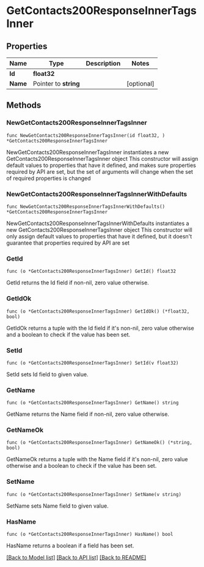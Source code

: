 # GetContacts200ResponseInnerTagsInner

## Properties

Name | Type | Description | Notes
------------ | ------------- | ------------- | -------------
**Id** | **float32** |  | 
**Name** | Pointer to **string** |  | [optional] 

## Methods

### NewGetContacts200ResponseInnerTagsInner

`func NewGetContacts200ResponseInnerTagsInner(id float32, ) *GetContacts200ResponseInnerTagsInner`

NewGetContacts200ResponseInnerTagsInner instantiates a new GetContacts200ResponseInnerTagsInner object
This constructor will assign default values to properties that have it defined,
and makes sure properties required by API are set, but the set of arguments
will change when the set of required properties is changed

### NewGetContacts200ResponseInnerTagsInnerWithDefaults

`func NewGetContacts200ResponseInnerTagsInnerWithDefaults() *GetContacts200ResponseInnerTagsInner`

NewGetContacts200ResponseInnerTagsInnerWithDefaults instantiates a new GetContacts200ResponseInnerTagsInner object
This constructor will only assign default values to properties that have it defined,
but it doesn't guarantee that properties required by API are set

### GetId

`func (o *GetContacts200ResponseInnerTagsInner) GetId() float32`

GetId returns the Id field if non-nil, zero value otherwise.

### GetIdOk

`func (o *GetContacts200ResponseInnerTagsInner) GetIdOk() (*float32, bool)`

GetIdOk returns a tuple with the Id field if it's non-nil, zero value otherwise
and a boolean to check if the value has been set.

### SetId

`func (o *GetContacts200ResponseInnerTagsInner) SetId(v float32)`

SetId sets Id field to given value.


### GetName

`func (o *GetContacts200ResponseInnerTagsInner) GetName() string`

GetName returns the Name field if non-nil, zero value otherwise.

### GetNameOk

`func (o *GetContacts200ResponseInnerTagsInner) GetNameOk() (*string, bool)`

GetNameOk returns a tuple with the Name field if it's non-nil, zero value otherwise
and a boolean to check if the value has been set.

### SetName

`func (o *GetContacts200ResponseInnerTagsInner) SetName(v string)`

SetName sets Name field to given value.

### HasName

`func (o *GetContacts200ResponseInnerTagsInner) HasName() bool`

HasName returns a boolean if a field has been set.


[[Back to Model list]](../README.md#documentation-for-models) [[Back to API list]](../README.md#documentation-for-api-endpoints) [[Back to README]](../README.md)



